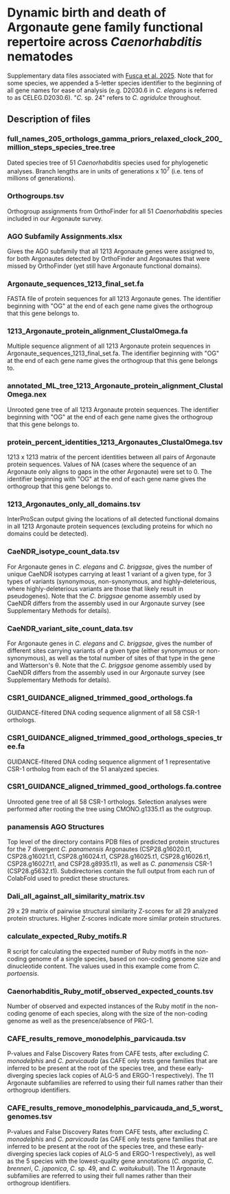 # Dynamic birth and death of Argonaute gene family functional repertoire across <i>Caenorhabditis</i> nematodes
Supplementary data files associated with [Fusca et al. 2025](https://doi.org/10.1093/gbe/evaf106). Note that for some species, we appended a 5-letter species identifier to the beginning of all gene names for ease of analysis (e.g. D2030.6 in <i>C. elegans</i> is referred to as CELEG.D2030.6). "<i>C.</i> sp. 24" refers to <i>C. agridulce</i> throughout.
## Description of files
### full_names_205_orthologs_gamma_priors_relaxed_clock_200_million_steps_species_tree.tree
Dated species tree of 51 <i>Caenorhabditis</i> species used for phylogenetic analyses. Branch lengths are in units of generations x 10<sup>7</sup> (i.e. tens of millions of generations).
### Orthogroups.tsv
Orthogroup assignments from OrthoFinder for all 51 <i>Caenorhabditis</i> species included in our Argonaute survey.
### AGO Subfamily Assignments.xlsx
Gives the AGO subfamily that all 1213 Argonaute genes were assigned to, for both Argonautes detected by OrthoFinder and Argonautes that were missed by OrthoFinder (yet still have Argonaute functional domains).
### Argonaute_sequences_1213_final_set.fa
FASTA file of protein sequences for all 1213 Argonaute genes. The identifier beginning with "OG" at the end of each gene name gives the orthogroup that this gene belongs to.  
### 1213_Argonaute_protein_alignment_ClustalOmega.fa
Multiple sequence alignment of all 1213 Argonaute protein sequences in Argonaute_sequences_1213_final_set.fa. The identifier beginning with "OG" at the end of each gene name gives the orthogroup that this gene belongs to. 
### annotated_ML_tree_1213_Argonaute_protein_alignment_ClustalOmega.nex
Unrooted gene tree of all 1213 Argonaute protein sequences. The identifier beginning with "OG" at the end of each gene name gives the orthogroup that this gene belongs to. 
### protein_percent_identities_1213_Argonautes_ClustalOmega.tsv
1213 x 1213 matrix of the percent identities between all pairs of Argonaute protein sequences. Values of NA (cases where the sequence of an Argonaute only aligns to gaps in the other Argonaute) were set to 0. The identifier beginning with "OG" at the end of each gene name gives the orthogroup that this gene belongs to.
### 1213_Argonautes_only_all_domains.tsv
InterProScan output giving the locations of all detected functional domains in all 1213 Argonaute protein sequences (excluding proteins for which no domains could be detected).
### CaeNDR_isotype_count_data.tsv
For Argonaute genes in <i>C. elegans</i> and <i>C. briggsae</i>, gives the number of unique CaeNDR isotypes carrying at least 1 variant of a given type, for 3 types of variants (synonymous, non-synonymous, and highly-deleterious, where highly-deleterious variants are those that likely result in pseudogenes). Note that the <i>C. briggsae</i> genome assembly used by CaeNDR differs from the assembly used in our Argonaute survey (see Supplementary Methods for details).
### CaeNDR_variant_site_count_data.tsv
For Argonaute genes in <i>C. elegans</i> and <i>C. briggsae</i>, gives the number of different sites carrying variants of a given type (either synonymous or non-synonymous), as well as the total number of sites of that type in the gene and Watterson's θ. Note that the <i>C. briggsae</i> genome assembly used by CaeNDR differs from the assembly used in our Argonaute survey (see Supplementary Methods for details).
### CSR1_GUIDANCE_aligned_trimmed_good_orthologs.fa
GUIDANCE-filtered DNA coding sequence alignment of all 58 CSR-1 orthologs. 
### CSR1_GUIDANCE_aligned_trimmed_good_orthologs_species_tree.fa
GUIDANCE-filtered DNA coding sequence alignment of 1 representative CSR-1 ortholog from each of the 51 analyzed species.
### CSR1_GUIDANCE_aligned_trimmed_good_orthologs.fa.contree
Unrooted gene tree of all 58 CSR-1 orthologs. Selection analyses were performed after rooting the tree using CMONO.g1335.t1 as the outgroup.
### panamensis AGO Structures
Top level of the directory contains PDB files of predicted protein structures for the 7 divergent <i>C. panamensis</i> Argonautes (CSP28.g16020.t1, CSP28.g16021.t1, CSP28.g16024.t1, CSP28.g16025.t1, CSP28.g16026.t1, CSP28.g16027.t1, and CSP28.g8935.t1), as well as <i>C. panamensis</i> CSR-1 (CSP28.g5632.t1). Subdirectories contain the full output from each run of ColabFold used to predict these structures.
### Dali_all_against_all_similarity_matrix.tsv
29 x 29 matrix of pairwise structural similarity Z-scores for all 29 analyzed protein structures. Higher Z-scores indicate more similar protein structures.
### calculate_expected_Ruby_motifs.R
R script for calculating the expected number of Ruby motifs in the non-coding genome of a single species, based on non-coding genome size and dinucleotide content. The values used in this example come from <i>C. portoensis</i>.
### Caenorhabditis_Ruby_motif_observed_expected_counts.tsv
Number of observed and expected instances of the Ruby motif in the non-coding genome of each species, along with the size of the non-coding genome as well as the presence/absence of PRG-1.
### CAFE_results_remove_monodelphis_parvicauda.tsv
P-values and False Discovery Rates from CAFE tests, after excluding <i>C. monodelphis</i> and <i>C. parvicauda</i> (as CAFE only tests gene families that are inferred to be present at the root of the species tree, and these early-diverging species lack copies of ALG-5 and ERGO-1 respectively). The 11 Argonaute subfamilies are referred to using their full names rather than their orthogroup identifiers.
### CAFE_results_remove_monodelphis_parvicauda_and_5_worst_genomes.tsv
P-values and False Discovery Rates from CAFE tests, after excluding <i>C. monodelphis</i> and <i>C. parvicauda</i> (as CAFE only tests gene families that are inferred to be present at the root of the species tree, and these early-diverging species lack copies of ALG-5 and ERGO-1 respectively), as well as the 5 species with the lowest-quality gene annotations (_C. angaria_, _C. brenneri_, _C. japonica_, _C._ sp. 49, and _C. waitukubuli_). The 11 Argonaute subfamilies are referred to using their full names rather than their orthogroup identifiers.

